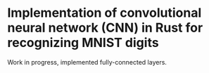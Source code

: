 # Implementation of convolutional neural network (CNN) in Rust for recognizing MNIST digits
Work in progress, implemented fully-connected layers.
